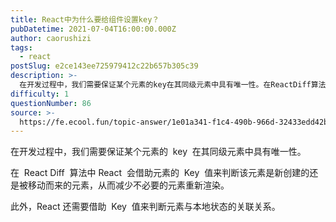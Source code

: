 ```yaml
---
title: React中为什么要给组件设置key？
pubDatetime: 2021-07-04T16:00:00.000Z
author: caorushizi
tags:
  - react
postSlug: e2ce143ee725979412c22b657b305c39
description: >-
  在开发过程中，我们需要保证某个元素的key在其同级元素中具有唯一性。在ReactDiff算法中React会借助元素的Key值来判断该元素是新创建的还是被移动而来的元素，从而减少不必要的元素重新渲染。此
difficulty: 1
questionNumber: 86
source: >-
  https://fe.ecool.fun/topic-answer/1e01a341-f1c4-490b-966d-32433edd42bf?orderBy=updateTime&order=desc&tagId=13
---
```


在开发过程中，我们需要保证某个元素的  key  在其同级元素中具有唯一性。

在  React Diff  算法中 React  会借助元素的  Key  值来判断该元素是新创建的还是被移动而来的元素，从而减少不必要的元素重新渲染。

此外，React 还需要借助  Key  值来判断元素与本地状态的关联关系。
